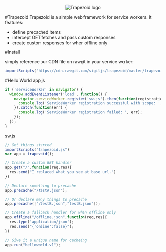 <p align="center">
  <img src="https://upload.wikimedia.org/wikipedia/commons/b/b7/Isosceles_trapezoid.jpg" alt="Trapezoid logo"/>
</p>

#Trapezoid
Trapezoid is a simple web framework for service workers. It features:
* define precached items
* intercept GET fetches and pass custom responses
* create custom responses for when offline only

#Install

simply reference our CDN file on rawgit in your service worker:
```javascript
importScripts("https://cdn.rawgit.com/sigiljs/trapezoid/master/trapezoid.min.js")
```

#Hello World
app.js
```javascript
if ('serviceWorker' in navigator) {
  window.addEventListener('load', function() {
    navigator.serviceWorker.register('sw.js').then(function(registration) {
      console.log('ServiceWorker registration successful with scope: ', registration.scope);
    }).catch(function(err) {
      console.log('ServiceWorker registration failed: ', err);
    });
  });
}
```

sw.js
```javascript
// Get things started
importScripts("trapezoid.js")
var app = trapezoid();

// Create a custom GET handler
app.get("/",function(req,res){
  res.send("I replaced what you see at base url.")
})

// Declare something to precache
app.precache("/testA.json");

// Or declare many things to precache
app.precache(["/testB.json","testB.json"]);

// Create a fallback handler for when offline only
app.offline("/offline.json",function(req,res){
  res.type('application/json');
  res.send("{'online':false}");
})

// Give it a unique name for cacheing
app.run("helloworld-v1");
```
